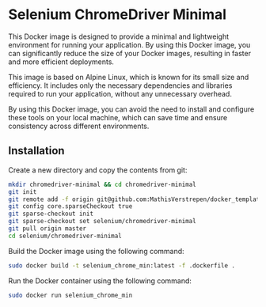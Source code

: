 # Selenium ChromeDriver Minimal

This Docker image is designed to provide a minimal and lightweight environment for running your application. By using this Docker image, you can significantly reduce the size of your Docker images, resulting in faster and more efficient deployments.

This image is based on Alpine Linux, which is known for its small size and efficiency. It includes only the necessary dependencies and libraries required to run your application, without any unnecessary overhead.

By using this Docker image, you can avoid the need to install and configure these tools on your local machine, which can save time and ensure consistency across different environments.


## Installation

Create a new directory and copy the contents from git:

```bash
mkdir chromedriver-minimal && cd chromedriver-minimal
git init
git remote add -f origin git@github.com:MathisVerstrepen/docker_templates.git
git config core.sparseCheckout true
git sparse-checkout init
git sparse-checkout set selenium/chromedriver-minimal
git pull origin master
cd selenium/chromedriver-minimal
```

Build the Docker image using the following command:
```bash
sudo docker build -t selenium_chrome_min:latest -f .dockerfile .
```

Run the Docker container using the following command:
```bash
sudo docker run selenium_chrome_min
```